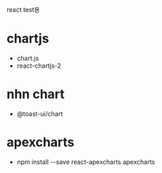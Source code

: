 react test용

# chartjs

- chart.js
- react-chartjs-2

# nhn chart

- @toast-ui/chart

# apexcharts
 - npm install --save react-apexcharts apexcharts